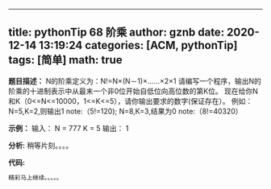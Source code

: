 
---
title: pythonTip 68 阶乘
author: gznb
date: 2020-12-14 13:19:24
categories: [ACM, pythonTip]
tags: [简单]
math: true
---

**题目描述：**
N的阶乘定义为：N!=N×(N－1)×……×2×1
请编写一个程序，输出N的阶乘的十进制表示中从最末一个非0位开始自低位向高位数的第K位。
现在给你N和K（0<=N<=10000，1<=K<=5），请你输出要求的数字(保证存在）。
例如：N=5,K=2,则输出1   note:（5!=120);
      N=8,K=3,结果为0   note:（8!=40320）

**示例：**
输入：
N = 777
K = 5
输出：
1


**分析:**
稍等片刻。。。。

**代码:**
```python
精彩马上继续。。。。。
```
